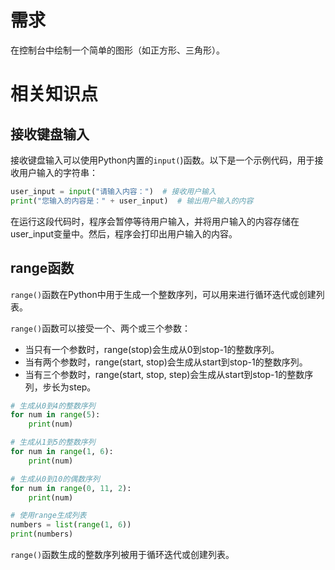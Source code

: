 # 需求
在控制台中绘制一个简单的图形（如正方形、三角形）。


# 相关知识点

## 接收键盘输入
接收键盘输入可以使用Python内置的`input(`)函数。以下是一个示例代码，用于接收用户输入的字符串：


```PYTHON
user_input = input("请输入内容：")  # 接收用户输入
print("您输入的内容是：" + user_input)  # 输出用户输入的内容
```

在运行这段代码时，程序会暂停等待用户输入，并将用户输入的内容存储在user_input变量中。然后，程序会打印出用户输入的内容。

## range函数

`range()`函数在Python中用于生成一个整数序列，可以用来进行循环迭代或创建列表。

`range()`函数可以接受一个、两个或三个参数：

- 当只有一个参数时，range(stop)会生成从0到stop-1的整数序列。
- 当有两个参数时，range(start, stop)会生成从start到stop-1的整数序列。
- 当有三个参数时，range(start, stop, step)会生成从start到stop-1的整数序列，步长为step。


```PYTHON
# 生成从0到4的整数序列
for num in range(5):
    print(num)

# 生成从1到5的整数序列
for num in range(1, 6):
    print(num)

# 生成从0到10的偶数序列
for num in range(0, 11, 2):
    print(num)

# 使用range生成列表
numbers = list(range(1, 6))
print(numbers)
```

`range()`函数生成的整数序列被用于循环迭代或创建列表。